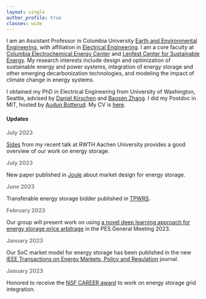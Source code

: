 ```yaml
---
layout: single
author_profile: true
classes: wide
---
```


I am an Assistant Professor in Columbia University [Earth and Environmental Engineering](https://eee.columbia.edu/), with affiliation in [Electrical Engineering](https://ee.columbia.edu/).
I am a core faculty at [Columbia Electrochemical Energy Center](https://ceec.engineering.columbia.edu/) and [Lenfest Center for Sustainable Energy](http://energy.columbia.edu/). My research interests include design and optimization of sustainable energy and power systems, integration of energy storage and other emerging decarbonization technologies, and modeling the impact of climate change in energy systems.

I obtained my PhD in Electrical Engineering from University of Washington, Seattle, advised by
[Daniel Kirschen](http://labs.ece.uw.edu/real/real_pe.html) and
[Baosen Zhang](https://zhangbaosen.github.io/). I did my Postdoc in MIT, hosted by [Audun Botterud](http://botterud.mit.edu/).
My CV is [here](assets/files/Xu_CV.pdf).



#### Updates
<font color='gray'><b>July 2023</b></font>
<p>
  <a class="post-link" href="assets/files/Xu_Aachen.pdf">Sides</a> from my recent talk at RWTH Aachen University provides a good overview of our work on energy storage.
</p>

<font color='gray'><b>July 2023</b></font>
<p>
  New paper published in
  <a class="post-link" href="https://www.cell.com/joule/pdf/S2542-4351(23)00211-8.pdf">Joule</a> about market design for energy storage.
</p>

<font color='gray'><b>June 2023</b></font>
<p>
  Transferable energy storage bidder published in
  <a class="post-link" href="https://ieeexplore.ieee.org/document/10138051">TPWRS</a>.
</p>

<font color='gray'><b>February 2023</b></font>
<p>
  Our group will present work on using
  <a class="post-link" href="https://ieeexplore.ieee.org/document/10138051">a novel deep learning approach for energy storage price arbitrage</a> in the PES General Meeting 2023.
</p>

<font color='gray'><b>January 2023</b></font>
<p>
  Our SoC market model for energy storage has been published in the new
  <a class="post-link" href="https://ieeexplore.ieee.org/document/10021874">IEEE Transactions on Energy Markets, Policy and Regulation</a> journal.
</p>

<font color='gray'><b>January 2023</b></font>
<p>
  Honored to receive the
  <a class="post-link" href="https://www.nsf.gov/awardsearch/showAward?AWD_ID=2239046&HistoricalAwards=false">NSF CAREER award</a> to work on energy storage grid integration.
</p>
